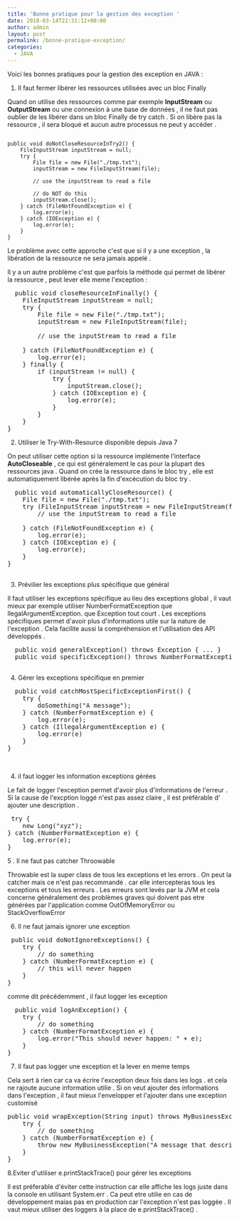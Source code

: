 ```yaml
---
title: 'Bonne pratique pour la gestion des exception '
date: 2018-03-14T22:31:12+00:00
author: admin
layout: post
permalink: /bonne-pratique-exception/
categories:
  - JAVA
---
```

  
  
  Voici les bonnes pratiques pour la gestion des exception en JAVA : 
  
  1. Il faut fermer libérer les ressources utilisées avec un bloc Finally
  
  Quand on utilise des ressources comme par exemple **InputStream** ou **OutputStream** ou une connexion à une base de données  , il ne faut pas oublier de les libérer dans un bloc Finally de try catch .
 Si on libère pas la ressource , il sera bloqué et aucun autre processus ne peut y accéder .
 
<pre><code class="java">
public void doNotCloseResourceInTry2() {
	FileInputStream inputStream = null;
	try {
		File file = new File("./tmp.txt");
		inputStream = new FileInputStream(file);
		
		// use the inputStream to read a file
		
		// do NOT do this
		inputStream.close();
	} catch (FileNotFoundException e) {
		log.error(e);
	} catch (IOException e) {
		log.error(e);
	}
}
</code></pre>
 
 Le problème avec cette approche c'est que si il y a une exception , la libération de la ressource ne sera jamais appelé .
 
 Il y a un autre problème c'est que parfois la méthode qui permet de libérer la ressource , peut lever elle meme l'exception : 
 
  <pre class="brush: java; title: ; notranslate" title="">
  public void closeResourceInFinally() {
	FileInputStream inputStream = null;
	try {
		File file = new File("./tmp.txt");
		inputStream = new FileInputStream(file);
		
		// use the inputStream to read a file
		
	} catch (FileNotFoundException e) {
		log.error(e);
	} finally {
		if (inputStream != null) {
			try {
				inputStream.close();
			} catch (IOException e) {
				log.error(e);
			}
		}
	}
}
</pre>

2. Utiliser le Try-With-Resource disponible depuis Java 7

On peut utiliser cette option si la ressource implémente l'interface **AutoCloseable** , ce qui est généralement le cas pour la plupart des ressources java .
Quand on crée la ressource dans le bloc try , elle est automatiquement libérée après la fin d'excécution du bloc try .
  <pre class="brush: java; title: ; notranslate" title="">
  public void automaticallyCloseResource() {
	File file = new File("./tmp.txt");
	try (FileInputStream inputStream = new FileInputStream(file);) {
		// use the inputStream to read a file
		
	} catch (FileNotFoundException e) {
		log.error(e);
	} catch (IOException e) {
		log.error(e);
	}
}
  </pre>
  
  3. Prévilier les exceptions plus spécifique que général
  
  Il faut utiliser les exceptions spécifique au lieu des exceptions global , il vaut mieux par exemple utiliser NumberFormatException que llegalArgumentException. que Exception tout court .
  Les exceptions spécifiques  permet d'avoir plus d'informations utile sur la nature de l'exception .
  Cela facilite aussi la compréhension et l'utilisation des API développés .
  
  
  <pre class="brush: java; title: ; notranslate" title="">
  public void generalException() throws Exception { ... }
  public void specificException() throws NumberFormatException { ... }
  </pre>
  
  4. Gérer les exceptions spécifique en premier 
  
  <pre class="brush: java; title: ; notranslate" title="">
  public void catchMostSpecificExceptionFirst() {
	try {
		doSomething("A message");
	} catch (NumberFormatException e) {
		log.error(e);
	} catch (IllegalArgumentException e) {
		log.error(e)
	}
}
 
  </pre>
  
  
 4. il faut logger les information exceptions gérées 
 
 Le fait de logger l'exception permet d'avoir plus d'informations de l'erreur .
 Si la cause de l'excption loggé n'est pas assez claire , il est préférable d' ajouter une description .

 
  <pre class="brush: java; title: ; notranslate" title="">
 try {
	new Long("xyz");
} catch (NumberFormatException e) {
	log.error(e);
}
</pre>


 5 . Il ne faut pas catcher Throowable 
 
 Throwable est la super class de tous les exceptions et les errors . On peut la catcher mais ce n'est pas recommandé . car elle intercepteras tous les exceptions et tous les erreurs . 
 Les erreurs sont levés par la JVM et cela concerne généralement des problèmes graves qui doivent pas etre générées par l'application comme OutOfMemoryError ou  StackOverflowError
 
 6. Il ne faut jamais ignorer une exception
 
 <pre class="brush: java; title: ; notranslate" title="">
 public void doNotIgnoreExceptions() {
	try {
		// do something
	} catch (NumberFormatException e) {
		// this will never happen
	}
}
</pre>

comme dit précédemment , il faut logger les exception 

 <pre class="brush: java; title: ; notranslate" title="">
  public void logAnException() {
	try {
		// do something
	} catch (NumberFormatException e) {
		log.error("This should never happen: " + e);
	}
}
</pre>

7. Il faut pas logger une exception et la lever en meme temps 

Cela sert à rien car ca va écrire l'exception deux fois dans les logs . et cela ne rajoute aucune information utilie .
Si on veut ajouter des informations dans l'exception , il faut mieux l'envelopper et l'ajouter dans une exception customisé 

 <pre class="brush: java; title: ; notranslate" title="">
public void wrapException(String input) throws MyBusinessException {
	try {
		// do something
	} catch (NumberFormatException e) {
		throw new MyBusinessException("A message that describes the error.", e);
	}
}
</pre>

8.Eviter d'utiliser e.printStackTrace()  pour gérer les exceptions 

Il est préferable d'éviter  cette instruction car elle affiche les logs juste dans la console en utilisant System.err . Ca peut etre utilie en cas de développement maias pas en production car l'exception n'est pas loggée .
Il vaut mieux utiliser des loggers à la place de e.printStackTrace() .
